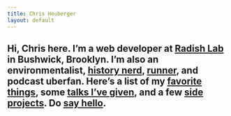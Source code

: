 ```yaml
---
title: Chris Heuberger
layout: default
---
```


<div class="main-content main-content_home">

  <section class="home-intro">  
    <h1 class="highlight">Hi, Chris here. I&#8217;m a web developer at <a href="https://www.radishlab.com" target="_blank" rel="noopener">Radish Lab</a> in Bushwick, Brooklyn. I&#8217;m also an environmentalist, <a href="https://www.bushwickbrewingtour.com" target="_blank" rel="noopener">history nerd</a>, <a href="https://www.chrisheuberger.com/rrbc" target="_blank" rel="noopener">runner</a>, and podcast uberfan. Here&#8217;s a list of my <a href="favorite-things.html">favorite things</a>, some <a href="talks.html">talks I&#8217;ve given</a>, and a few <a href="side-projects.html">side projects</a>. Do <a href="mailto:chrisheuberg@gmail.com" target="_blank" rel="noopener" title="chrisheuberg@gmail.com">say hello</a>.</h1>
  </section>

</div> <!-- .main-content -->

